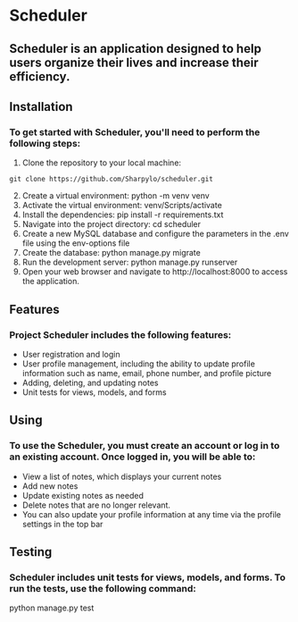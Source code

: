 # Scheduler
## Scheduler is an application designed to help users organize their lives and increase their efficiency.

## Installation
### To get started with Scheduler, you'll need to perform the following steps:
1. Clone the repository to your local machine:
```
git clone https://github.com/Sharpylo/scheduler.git
```
2. Create a virtual environment:
python -m venv venv
3. Activate the virtual environment:
venv/Scripts/activate
4. Install the dependencies:
pip install -r requirements.txt
5. Navigate into the project directory:
cd scheduler
6. Create a new MySQL database and configure the parameters in the .env file using the env-options file
7. Create the database:
python manage.py migrate
8. Run the development server:
python manage.py runserver
9. Open your web browser and navigate to http://localhost:8000 to access the application.

## Features
### Project Scheduler includes the following features:
- User registration and login
- User profile management, including the ability to update profile information such as name, email, phone number, and profile picture
- Adding, deleting, and updating notes
- Unit tests for views, models, and forms

## Using
### To use the Scheduler, you must create an account or log in to an existing account. Once logged in, you will be able to:
- View a list of notes, which displays your current notes
- Add new notes 
- Update existing notes as needed
- Delete notes that are no longer relevant.
- You can also update your profile information at any time via the profile settings in the top bar

## Testing
### Scheduler includes unit tests for views, models, and forms. To run the tests, use the following command:
python manage.py test



